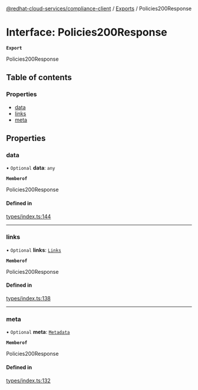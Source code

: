 [@redhat-cloud-services/compliance-client](../README.md) / [Exports](../modules.md) / Policies200Response

# Interface: Policies200Response

**`Export`**

Policies200Response

## Table of contents

### Properties

- [data](Policies200Response.md#data)
- [links](Policies200Response.md#links)
- [meta](Policies200Response.md#meta)

## Properties

### data

• `Optional` **data**: `any`

**`Memberof`**

Policies200Response

#### Defined in

[types/index.ts:144](https://github.com/AsToNlele/javascript-clients/blob/main/packages/compliance/types/index.ts#L144)

___

### links

• `Optional` **links**: [`Links`](Links.md)

**`Memberof`**

Policies200Response

#### Defined in

[types/index.ts:138](https://github.com/AsToNlele/javascript-clients/blob/main/packages/compliance/types/index.ts#L138)

___

### meta

• `Optional` **meta**: [`Metadata`](Metadata.md)

**`Memberof`**

Policies200Response

#### Defined in

[types/index.ts:132](https://github.com/AsToNlele/javascript-clients/blob/main/packages/compliance/types/index.ts#L132)
